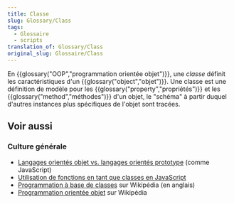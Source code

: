 ```yaml
---
title: Classe
slug: Glossary/Class
tags:
  - Glossaire
  - scripts
translation_of: Glossary/Class
original_slug: Glossaire/Class
---
```

En {{glossary("OOP","programmation orientée objet")}}, une _classe_ définit les caractéristiques d'un {{glossary("object","objet")}}. Une classe est une définition de modèle pour les {{glossary("property","propriétés")}} et les {{glossary("method","méthodes")}} d'un objet, le "schéma" à partir duquel d'autres instances plus spécifiques de l'objet sont tracées.

## Voir aussi

### Culture générale

- [Langages orientés objet vs. langages orientés prototype](/fr/docs/Web/JavaScript/Guide/Le_modèle_objet_JavaScript_en_détails#Langages_de_prototypes_Langages_de_classes) (comme JavaScript)
- [Utilisation de fonctions en tant que classes en JavaScript](/fr/docs/Web/JavaScript/Introduction_à_JavaScript_orienté_objet#Le_constructeur)
- [Programmation à base de classes](https://en.wikipedia.org/wiki/Class-based_programming) sur Wikipédia (en anglais)
- [Programmation orientée objet](<https://fr.wikipedia.org/wiki/Programmation orientée objet>) sur Wikipédia

